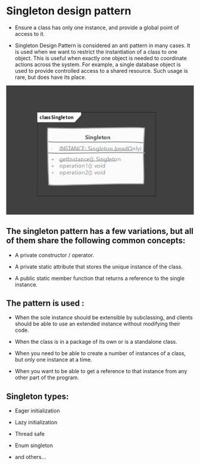 # Singleton design pattern


* Ensure a class has only one instance, and provide a global point of access to it.


* Singleton Design Pattern is considered an anti pattern in many cases.
  It is used when we want to restrict the instantiation of a class to one object.
  This is useful when exactly one object is needed to coordinate actions across the system.
  For example, a single database object is used to provide controlled access to a shared resource.
  Such usage is rare, but does have its place.


![](img/Screenshot.png)


## The singleton pattern has a few variations, but all of them share the following common concepts:

* A private constructor / operator.


* A private static attribute that stores the unique instance of the class.


* A public static member function that returns a reference to the single instance.


## The pattern is used :
* When the sole instance should be extensible by subclassing, and clients should be able to use an extended instance without modifying their code.

* When the class is in a package of its own or is a standalone class.

* When you need to be able to create a number of instances of a class, but only one instance at a time.

* When you want to be able to get a reference to that instance from any other part of the program.


## Singleton types:


* Eager initialization


* Lazy initialization


* Thread safe


* Enum singleton


* and others...






